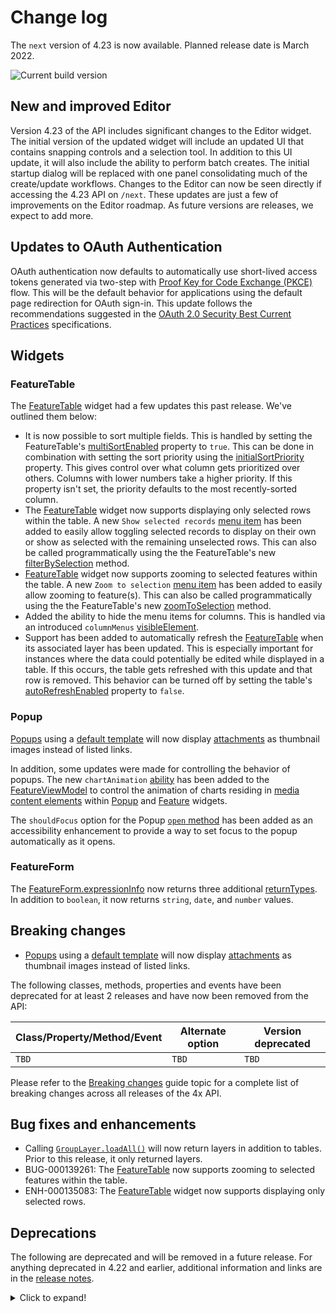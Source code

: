 # Change log

The `next` version of 4.23 is now available.  Planned release date is March 2022.

![Current build version](https://img.shields.io/npm/v/arcgis-js-api/next?label=Current%20build)

## New and improved Editor

Version 4.23 of the API includes significant changes to the Editor widget. The initial version of the updated widget will include an updated UI that contains snapping controls and a selection tool. In addition to this UI update, it will also include the ability to perform batch creates. The initial startup dialog will be replaced with one panel consolidating much of the create/update workflows. Changes to the Editor can now be seen directly if accessing the 4.23 API on `/next`. These updates are just a few of improvements on the Editor roadmap. As future versions are releases, we expect to add more.


## Updates to OAuth Authentication

OAuth authentication now defaults to automatically use short-lived access tokens generated via two-step with [Proof Key for Code Exchange (PKCE)](https://oauth.net/2/pkce/) flow. This will be the default behavior for applications using the default page redirection for OAuth sign-in. This update follows the recommendations suggested in the [OAuth 2.0 Security Best Current Practices](https://datatracker.ietf.org/doc/html/draft-ietf-oauth-security-topics-19#section-2.1.2) specifications. 

## Widgets

### FeatureTable

The [FeatureTable](https://developers.arcgis.com/javascript/latest/api-reference/esri-widgets-FeatureTable.html) widget had a few updates this past release. We've outlined them below:

* It is now possible to sort multiple fields. This is handled by setting the FeatureTable's [multiSortEnabled](https://developers.arcgis.com/javascript/latest/api-reference/esri-widgets-FeatureTable.html#multiSortEnabled) property to `true`. This can be done in combination with setting the sort priority using the [initialSortPriority](https://developers.arcgis.com/javascript/latest/api-reference/esri-widgets-FeatureTable-FieldColumnConfig.html#initialSortPriority) property. This gives control over what column gets prioritized over others. Columns with lower numbers take a higher priority. If this property isn't set, the priority defaults to the most recently-sorted column.
* The [FeatureTable](https://developers.arcgis.com/javascript/latest/api-reference/esri-widgets-FeatureTable.html) widget now supports displaying only selected rows within the table. A new `Show selected records` [menu item](https://developers.arcgis.com/javascript/latest/api-reference/esri-widgets-FeatureTable.html#VisibleElements) has been added to easily allow toggling selected records to display on their own or show as selected with the remaining unselected rows. This can also be called programmatically using the the FeatureTable's new [filterBySelection](https://developers.arcgis.com/javascript/latest/api-reference/esri-widgets-FeatureTable.html#filterBySelection) method.
* [FeatureTable](https://developers.arcgis.com/javascript/latest/api-reference/esri-widgets-FeatureTable.html) widget now supports zooming to selected features within the table. A new `Zoom to selection` [menu item](https://developers.arcgis.com/javascript/latest/api-reference/esri-widgets-FeatureTable.html#VisibleElements) has been added to easily allow zooming to feature(s). This can also be called programmatically using the the FeatureTable's new [zoomToSelection](https://developers.arcgis.com/javascript/latest/api-reference/esri-widgets-FeatureTable.html#zoomToSelection) method.
* Added the ability to hide the menu items for columns. This is handled via an introduced `columnMenus` [visibleElement](https://developers.arcgis.com/javascript/latest/api-reference/esri-widgets-FeatureTable.html#visibleElements).
* Support has been added to automatically refresh the [FeatureTable](https://developers.arcgis.com/javascript/latest/api-reference/esri-widgets-FeatureTable.html) when its associated layer has been updated. This is especially important for instances where the data could potentially be edited while displayed in a table. If this occurs, the table gets refreshed with this update and that row is removed. This behavior can be turned off by setting the table's [autoRefreshEnabled](https://developers.arcgis.com/javascript/latest/api-reference/esri-widgets-FeatureTable.html#autoRefreshEnabled) property to `false`.

### Popup

[Popups](https://developers.arcgis.com/javascript/latest/api-reference/esri-widgets-Popup.html) using a [default template](https://developers.arcgis.com/javascript/latest/api-reference/esri-widgets-Popup.html#defaultPopupTemplateEnabled) will now display [attachments](https://developers.arcgis.com/javascript/latest/api-reference/esri-widgets-Feature-FeatureViewModel.html) as thumbnail images instead of listed links.

In addition, some updates were made for controlling the behavior of popups. The new `chartAnimation` [ability](https://developers.arcgis.com/javascript/latest/api-reference/esri-widgets-Feature-FeatureViewModel.html#Abilities) has been added to the 
[FeatureViewModel](https://developers.arcgis.com/javascript/latest/api-reference/esri-widgets-Feature-FeatureViewModel.html) to control the animation of charts residing in [media content elements](https://developers.arcgis.com/javascript/latest/api-reference/esri-popup-content-MediaContent.html) 
within [Popup](https://developers.arcgis.com/javascript/latest/api-reference/esri-widgets-Popup.html) and [Feature](https://developers.arcgis.com/javascript/latest/api-reference/esri-widgets-Feature.html) widgets. 

The `shouldFocus` option for the Popup [`open` method](https://developers.arcgis.com/javascript/latest/api-reference/esri-widgets-Popup.html#open) has been added as an accessibility enhancement to provide a way to set focus to the popup automatically as it opens.

### FeatureForm

The [FeatureForm.expressionInfo](https://developers.arcgis.com/javascript/latest/api-reference/esri-widgets-FeatureForm.html#expressionInfo) now returns three additional [returnTypes](https://developers.arcgis.com/javascript/latest/api-reference/esri-form-ExpressionInfo.html#returnType). In addition to `boolean`, it now returns `string`, `date`, and `number` values.

## Breaking changes

- [Popups](https://developers.arcgis.com/javascript/latest/api-reference/esri-widgets-Popup.html) using a [default template](https://developers.arcgis.com/javascript/latest/api-reference/esri-widgets-Popup.html#defaultPopupTemplateEnabled) will now display [attachments](https://developers.arcgis.com/javascript/latest/api-reference/esri-popup-content-AttachmentsContent.html) as thumbnail images instead of listed links.

The following classes, methods, properties and events have been deprecated for at least 2 releases and have now been removed from the API:

| Class/Property/Method/Event | Alternate option | Version deprecated |
|-----------------------------|------------------|--------------------|
| `TBD` | `TBD` | `TBD` |

Please refer to the [Breaking changes](https://developers.arcgis.com/javascript/latest/breaking-changes/) guide topic for a complete list of breaking changes across all releases of the 4x API.

## Bug fixes and enhancements

* Calling [`GroupLayer.loadAll()`](https://developers.arcgis.com/javascript/latest/api-reference/esri-layers-GroupLayer.html#loadAll) will now return layers in addition to tables. Prior to this release, it only returned layers.
* BUG-000139261: The [FeatureTable](https://developers.arcgis.com/javascript/latest/api-reference/esri-widgets/FeatureTable.html) now supports zooming to selected features within the table. 
* ENH-000135083: The [FeatureTable](https://developers.arcgis.com/javascript/latest/api-reference/esri-widgets/FeatureTable.html) widget now supports displaying only selected rows.

## Deprecations

The following are deprecated and will be removed in a future release. For anything deprecated in 4.22 and earlier, additional information and links are in the [release notes](https://developers.arcgis.com/javascript/latest/release-notes/#deprecated-classes-properties-methods-events).

<details>
  <summary>Click to expand!</summary>  
  
* **Widget view source code:**   Starting at 4.21, the `.tsx` widget view source code is being deprecated for all widgets. This will be removed in a future release. Many of these files contain references to modules that are not open sourced or for internal-use only. This change does not affect the ability to build custom widgets, extend the ViewModel or customize widget CSS.
* AddressCandidate deprecated since version 4.20. Use AddressCandidate instead.
* AlgorithmicColorRamp deprecated since version 4.20. Use AlgorithmicColorRamp instead.
* AreasAndLengthsParameters deprecated since version 4.20. Use AreasAndLengthsParameters instead.
* AttachmentQuery deprecated since version 4.20. Use AttachmentQuery instead.
* BasemapToggle.toggle deprecated since version 4.22. Use BasemapToggle instead.
* Bookmark.extent deprecated since 4.17. Use viewpoint instead.
* BufferParameters deprecated since version 4.20. Use BufferParameters instead.
* ClosestFacilityParameters deprecated since version 4.20. Use ClosestFacilityParameters instead.
* ClosestFacilitySolveResult deprecated since version 4.20. Use ClosestFacilitySolveResult instead.
* ClosestFacilityTask deprecated since version 4.20. Use closestFacility instead.
* ColorRamp deprecated since version 4.20. Use ColorRamp instead.
* CSVLayerView.effect deprecated since version 4.22. Use featureEffect instead.
* DataFile deprecated since version 4.20. Use DataFile instead.
* DataLayer deprecated since version 4.20. Use DataLayer instead.
* decorators.cast(classFunction) deprecated since version 4.14. Parameter decorators won't be supported by JavaScript decorators.
* DensifyParameters deprecated since version 4.20. Use DensifyParameters instead.
* DirectionsFeatureSet deprecated since version 4.20. Use DirectionsFeatureSet instead.
* DistanceParameters deprecated since version 4.20. Use DistanceParameters instead.
* Editor.layerInfos.fieldConfig deprecated since version 4.22. Set the Editor's editable fields via layerInfo.formTemplate.elements and pass in either a FieldElement or GroupElement instead.
* Editor.supportingWidgetDefaults.featureForm.fieldConfig deprecated since version 4.22. Set the Editor's editable fields via layerInfos.formTemplate.elements and pass in either a FieldElement or GroupElement instead.
* Effect.Effect deprecated since version 4.21. Use Effect instead.
* FeatureEffect deprecated since version 4.22. Use esri/layers/support/FeatureEffect instead.
* FeatureFilter deprecated since version 4.22. Use esri/layers/support/FeatureFilter instead.
* FeatureFormViewModel.fieldConfig deprecated since version 4.16. Use FieldElement and/or GroupElement instead.
* FeatureLayerView.effect deprecated since version 4.22. Use featureEffect instead.
* FeatureSet deprecated since version 4.20. Use FeatureSet instead.
* FieldConfig.editorType deprecated since version 4.16
* FindParameters deprecated since version 4.20. Use FindParameters instead.
* FindResult deprecated since version 4.20. Use FindResult instead.
* FindTask deprecated since version 4.20. Use find instead.
* GeneralizeParameters deprecated since version 4.20. Use GeneralizeParameters instead.
* GeoJSONLayerView.effect deprecated since version 4.22. Use featureEffect instead.
* GeometryService deprecated since version 4.20. Use geometryService instead.
* Geoprocessor deprecated since version 4.20. Use geoprocessor instead.
* GPMessage deprecated since version 4.20. Use GPMessage instead.
* IdentifyParameters deprecated since version 4.20. Use IdentifyParameters instead.
* IdentifyResult deprecated since version 4.20. Use IdentifyResult instead.
* IdentifyTask deprecated since version 4.20. Use identify instead.
* ImageHistogramParameters deprecated since version 4.20. Use ImageHistogramParameters instead.
* ImageIdentifyParameters deprecated since version 4.20. Use ImageIdentifyParameters instead.
* ImageIdentifyResult deprecated since version 4.20. Use ImageIdentifyResult instead.
* ImageIdentifyTask deprecated since version 4.20. Use imageService instead.
* JobInfo deprecated since version 4.20. Use JobInfo instead.
* LabelClass.labelExpressionInfo.value deprecated since version 4.5. Use expression instead.
* LegendLayer deprecated since version 4.20. Use LegendLayer instead.
* LengthsParameters deprecated since version 4.20. Use LengthsParameters instead.
* LinearUnit deprecated since version 4.20. Use LinearUnit instead.
* Locator deprecated since version 4.20. Use locator instead.
* MultipartColorRamp deprecated since version 4.20. Use MultipartColorRamp instead.
* NAMessage deprecated since version 4.20. Use NAMessage instead.
* OffsetParameters deprecated since version 4.20. Use OffsetParameters instead.
* OGCFeatureLayerView.effect deprecated since version 4.22. Use featureEffect instead.
* ParameterValue deprecated since version 4.20. Use ParameterValue instead.
* PointDrawAction.coordinates deprecated since version 4.19. Use vertices instead.
* Portal.createClosestFacilityTask deprecated since version 4.21.
* Portal.createGeometryService deprecated since version 4.21.
* Portal.createPrintTask deprecated since version 4.21.
* Portal.createRouteTask deprecated since version 4.21.
* Portal.createServiceAreaTask deprecated since version 4.21.
* PrintParameters deprecated since version 4.20. Use PrintParameters instead.
* PrintTask deprecated since version 4.20. Use print instead.
* PrintTemplate deprecated since version 4.20. Use PrintTemplate instead.
* PrintViewModel.scaleEnabled deprecated since version 4.22. Instead, use TemplateOptions if using the Print widget, or PrintTemplate if calling print() directly.
* ProjectParameters deprecated since version 4.20. Use ProjectParameters instead.
* promiseUtils.reject deprecated since version 4.19. Use the native Promise.reject method instead.
* promiseUtils.resolve deprecated since version 4.19. Use the native Promise.resolve method instead.
* Query deprecated since version 4.20. Use Query instead.
* QueryTask deprecated since version 4.20. Use query instead.
* RasterData deprecated since version 4.20. Use RasterData instead.
* RelationParameters deprecated since version 4.20. Use RelationParameters instead.
* RelationshipQuery deprecated since version 4.20. Use RelationshipQuery instead.
* RouteParameters deprecated since version 4.20. Use RouteParameters instead.
* RouteResult deprecated since version 4.20. Use RouteResult instead.
* RouteTask deprecated since version 4.20. Use route instead.
* SceneView.constraints.collision deprecated since version 4.8. Use Ground.navigationConstraint instead.
* SearchViewModel.defaultSymbol deprecated Use defaultSymbols instead.
* ServiceAreaParameters deprecated since version 4.20. Use ServiceAreaParameters instead.
* ServiceAreaSolveResult deprecated since version 4.20. Use ServiceAreaSolveResult instead.
* ServiceAreaTask deprecated since version 4.20. Use serviceArea instead.
* StatisticDefinition deprecated since version 4.20. Use StatisticDefinition instead.
* StreamLayerView.effect deprecated since version 4.22. Use featureEffect instead.
* Task deprecated since version 4.20.
* Theme: the light-blue, dark-blue, light-green, dark-green, light-purple, dark-purple, light-red, dark-red are deprecated since 4.19. Please use light or dark instead, or create your own theme.
* TimeSlider.values deprecated since version 4.20. Use timeExtent instead.
* TimeSliderViewModel.values deprecated since version 4.20. Use timeExtent instead.
* TrimExtendParameters deprecated since version 4.20. Use TrimExtendParameters instead.
* WFSLayerView.effect deprecated since version 4.22. Use featureEffect instead.
* widget.renderable deprecated since version 4.19. All properties are automatically tracked now and don't need to be decorated with this decorator.

</details>
